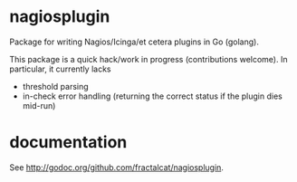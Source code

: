 nagiosplugin
============

Package for writing Nagios/Icinga/et cetera plugins in Go (golang).

This package is a quick hack/work in progress (contributions welcome). In
particular, it currently lacks

 - threshold parsing
 - in-check error handling (returning the correct status if the plugin
   dies mid-run)

documentation
=============

See http://godoc.org/github.com/fractalcat/nagiosplugin. 
